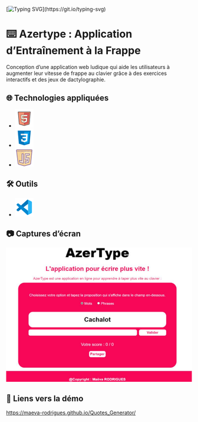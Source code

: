 [![Typing SVG](https://readme-typing-svg.demolab.com/?lines=Bienvenue+!)](https://git.io/typing-svg)

# ⌨️ Azertype : Application d’Entraînement à la Frappe

Conception d’une application web ludique qui aide les utilisateurs à augmenter leur vitesse de frappe au clavier grâce à des exercices interactifs et des jeux de dactylographie.

## 🌐 Technologies appliquées

- ![Logo de html](./assets/img/icons8-html-50.png)
- ![Logo de css](./assets/img/icons8-css3-50.png)
- ![Logo de js](./assets/img/icons8-javascript-50.png)


## 🛠️ Outils

- ![Logo de VS Code](./assets/img/icons8-code-studio-visuel-2019-50.png)

## 📷 Captures d’écran
![Screenshot](./assets/img/Screenshot.PNG)

## 🔗 Liens vers la démo
https://maeva-rodrigues.github.io/Quotes_Generator/
